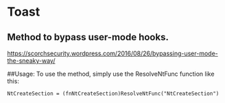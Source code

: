 # Toast
Method to bypass user-mode hooks.
---
https://scorchsecurity.wordpress.com/2016/08/26/bypassing-user-mode-the-sneaky-way/

##Usage:
To use the method, simply use the ResolveNtFunc function like this:
```
NtCreateSection = (fnNtCreateSection)ResolveNtFunc("NtCreateSection")
```
